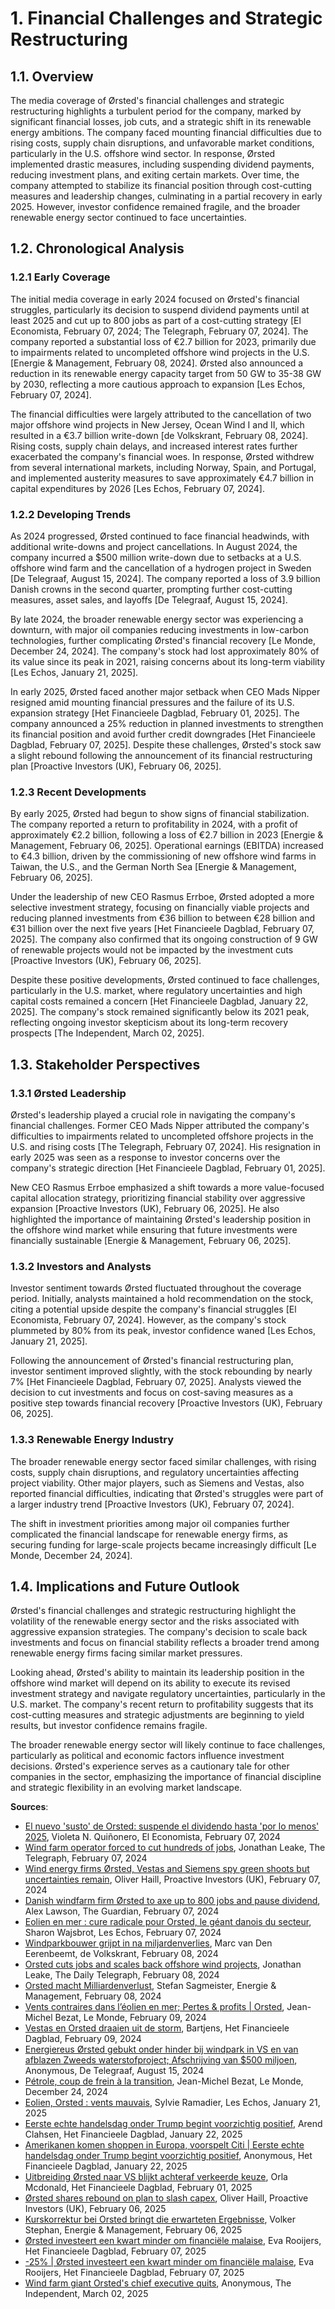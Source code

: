<a name="1-financial-challenges-and-strategic-restructuring"></a>

# 1. Financial Challenges and Strategic Restructuring

<a name="1-1-overview"></a>

## 1.1. Overview

The media coverage of Ørsted's financial challenges and strategic restructuring highlights a turbulent period for the company, marked by significant financial losses, job cuts, and a strategic shift in its renewable energy ambitions. The company faced mounting financial difficulties due to rising costs, supply chain disruptions, and unfavorable market conditions, particularly in the U.S. offshore wind sector. In response, Ørsted implemented drastic measures, including suspending dividend payments, reducing investment plans, and exiting certain markets. Over time, the company attempted to stabilize its financial position through cost-cutting measures and leadership changes, culminating in a partial recovery in early 2025. However, investor confidence remained fragile, and the broader renewable energy sector continued to face uncertainties.

<a name="1-2-chronological-analysis"></a>

## 1.2. Chronological Analysis

<a name="1-2-1-early-coverage"></a>

### 1.2.1 Early Coverage

The initial media coverage in early 2024 focused on Ørsted's financial struggles, particularly its decision to suspend dividend payments until at least 2025 and cut up to 800 jobs as part of a cost-cutting strategy [El Economista, February 07, 2024; The Telegraph, February 07, 2024]. The company reported a substantial loss of €2.7 billion for 2023, primarily due to impairments related to uncompleted offshore wind projects in the U.S. [Energie & Management, February 08, 2024]. Ørsted also announced a reduction in its renewable energy capacity target from 50 GW to 35-38 GW by 2030, reflecting a more cautious approach to expansion [Les Echos, February 07, 2024]. 

The financial difficulties were largely attributed to the cancellation of two major offshore wind projects in New Jersey, Ocean Wind I and II, which resulted in a €3.7 billion write-down [de Volkskrant, February 08, 2024]. Rising costs, supply chain delays, and increased interest rates further exacerbated the company's financial woes. In response, Ørsted withdrew from several international markets, including Norway, Spain, and Portugal, and implemented austerity measures to save approximately €4.7 billion in capital expenditures by 2026 [Les Echos, February 07, 2024].

<a name="1-2-2-developing-trends"></a>

### 1.2.2 Developing Trends

As 2024 progressed, Ørsted continued to face financial headwinds, with additional write-downs and project cancellations. In August 2024, the company incurred a $500 million write-down due to setbacks at a U.S. offshore wind farm and the cancellation of a hydrogen project in Sweden [De Telegraaf, August 15, 2024]. The company reported a loss of 3.9 billion Danish crowns in the second quarter, prompting further cost-cutting measures, asset sales, and layoffs [De Telegraaf, August 15, 2024]. 

By late 2024, the broader renewable energy sector was experiencing a downturn, with major oil companies reducing investments in low-carbon technologies, further complicating Ørsted's financial recovery [Le Monde, December 24, 2024]. The company's stock had lost approximately 80% of its value since its peak in 2021, raising concerns about its long-term viability [Les Echos, January 21, 2025]. 

In early 2025, Ørsted faced another major setback when CEO Mads Nipper resigned amid mounting financial pressures and the failure of its U.S. expansion strategy [Het Financieele Dagblad, February 01, 2025]. The company announced a 25% reduction in planned investments to strengthen its financial position and avoid further credit downgrades [Het Financieele Dagblad, February 07, 2025]. Despite these challenges, Ørsted's stock saw a slight rebound following the announcement of its financial restructuring plan [Proactive Investors (UK), February 06, 2025].

<a name="1-2-3-recent-developments"></a>

### 1.2.3 Recent Developments

By early 2025, Ørsted had begun to show signs of financial stabilization. The company reported a return to profitability in 2024, with a profit of approximately €2.2 billion, following a loss of €2.7 billion in 2023 [Energie & Management, February 06, 2025]. Operational earnings (EBITDA) increased to €4.3 billion, driven by the commissioning of new offshore wind farms in Taiwan, the U.S., and the German North Sea [Energie & Management, February 06, 2025]. 

Under the leadership of new CEO Rasmus Errboe, Ørsted adopted a more selective investment strategy, focusing on financially viable projects and reducing planned investments from €36 billion to between €28 billion and €31 billion over the next five years [Het Financieele Dagblad, February 07, 2025]. The company also confirmed that its ongoing construction of 9 GW of renewable projects would not be impacted by the investment cuts [Proactive Investors (UK), February 06, 2025]. 

Despite these positive developments, Ørsted continued to face challenges, particularly in the U.S. market, where regulatory uncertainties and high capital costs remained a concern [Het Financieele Dagblad, January 22, 2025]. The company's stock remained significantly below its 2021 peak, reflecting ongoing investor skepticism about its long-term recovery prospects [The Independent, March 02, 2025].

<a name="1-3-stakeholder-perspectives"></a>

## 1.3. Stakeholder Perspectives

<a name="1-3-1-ørsted-leadership"></a>

### 1.3.1 Ørsted Leadership

Ørsted's leadership played a crucial role in navigating the company's financial challenges. Former CEO Mads Nipper attributed the company's difficulties to impairments related to uncompleted offshore projects in the U.S. and rising costs [The Telegraph, February 07, 2024]. His resignation in early 2025 was seen as a response to investor concerns over the company's strategic direction [Het Financieele Dagblad, February 01, 2025]. 

New CEO Rasmus Errboe emphasized a shift towards a more value-focused capital allocation strategy, prioritizing financial stability over aggressive expansion [Proactive Investors (UK), February 06, 2025]. He also highlighted the importance of maintaining Ørsted's leadership position in the offshore wind market while ensuring that future investments were financially sustainable [Energie & Management, February 06, 2025].

<a name="1-3-2-investors-and-analysts"></a>

### 1.3.2 Investors and Analysts

Investor sentiment towards Ørsted fluctuated throughout the coverage period. Initially, analysts maintained a hold recommendation on the stock, citing a potential upside despite the company's financial struggles [El Economista, February 07, 2024]. However, as the company's stock plummeted by 80% from its peak, investor confidence waned [Les Echos, January 21, 2025]. 

Following the announcement of Ørsted's financial restructuring plan, investor sentiment improved slightly, with the stock rebounding by nearly 7% [Het Financieele Dagblad, February 07, 2025]. Analysts viewed the decision to cut investments and focus on cost-saving measures as a positive step towards financial recovery [Proactive Investors (UK), February 06, 2025].

<a name="1-3-3-renewable-energy-industry"></a>

### 1.3.3 Renewable Energy Industry

The broader renewable energy sector faced similar challenges, with rising costs, supply chain disruptions, and regulatory uncertainties affecting project viability. Other major players, such as Siemens and Vestas, also reported financial difficulties, indicating that Ørsted's struggles were part of a larger industry trend [Proactive Investors (UK), February 07, 2024]. 

The shift in investment priorities among major oil companies further complicated the financial landscape for renewable energy firms, as securing funding for large-scale projects became increasingly difficult [Le Monde, December 24, 2024]. 

<a name="1-4-implications-and-future-outlook"></a>

## 1.4. Implications and Future Outlook

Ørsted's financial challenges and strategic restructuring highlight the volatility of the renewable energy sector and the risks associated with aggressive expansion strategies. The company's decision to scale back investments and focus on financial stability reflects a broader trend among renewable energy firms facing similar market pressures. 

Looking ahead, Ørsted's ability to maintain its leadership position in the offshore wind market will depend on its ability to execute its revised investment strategy and navigate regulatory uncertainties, particularly in the U.S. market. The company's recent return to profitability suggests that its cost-cutting measures and strategic adjustments are beginning to yield results, but investor confidence remains fragile. 

The broader renewable energy sector will likely continue to face challenges, particularly as political and economic factors influence investment decisions. Ørsted's experience serves as a cautionary tale for other companies in the sector, emphasizing the importance of financial discipline and strategic flexibility in an evolving market landscape.

**Sources**:
- [El nuevo 'susto' de Orsted: suspende el dividendo hasta 'por lo menos' 2025](https://advance.lexis.com/api/document?collection=news&id=urn:contentItem:6B8Y-22X1-JCG7-83XN-00000-00&context=1519360), Violeta N. Quiñonero, El Economista, February 07, 2024
- [Wind farm operator forced to cut hundreds of jobs](https://advance.lexis.com/api/document?collection=news&id=urn:contentItem:6B8R-HHN1-DY4H-K1R2-00000-00&context=1519360), Jonathan Leake, The Telegraph, February 07, 2024
- [Wind energy firms Ørsted, Vestas and Siemens spy green shoots but uncertainties remain](https://advance.lexis.com/api/document?collection=news&id=urn:contentItem:6B8S-J4K1-JBYR-J01G-00000-00&context=1519360), Oliver Haill, Proactive Investors (UK), February 07, 2024
- [Danish windfarm firm Ørsted to axe up to 800 jobs and pause dividend](https://advance.lexis.com/api/document?collection=news&id=urn:contentItem:6B8R-P9P1-DY4H-K3VM-00000-00&context=1519360), Alex Lawson, The Guardian, February 07, 2024
- [Eolien en mer : cure radicale pour Orsted, le géant danois du secteur](https://advance.lexis.com/api/document?collection=news&id=urn:contentItem:6B8S-5J91-F066-M04W-00000-00&context=1519360), Sharon Wajsbrot, Les Echos, February 07, 2024
- [Windparkbouwer grijpt in na miljardenverlies](https://advance.lexis.com/api/document?collection=news&id=urn:contentItem:6B8W-G651-JC8X-6017-00000-00&context=1519360), Marc van Den Eerenbeemt, de Volkskrant, February 08, 2024
- [Orsted cuts jobs and scales back offshore wind projects](https://advance.lexis.com/api/document?collection=news&id=urn:contentItem:6B8X-BTS1-DYTY-C17X-00000-00&context=1519360), Jonathan Leake, The Daily Telegraph, February 08, 2024
- [Orsted macht Milliardenverlust](https://advance.lexis.com/api/document?collection=news&id=urn:contentItem:6B90-G3K1-DY25-C00H-00000-00&context=1519360), Stefan Sagmeister, Energie & Management, February 08, 2024
- [Vents contraires dans l’éolien en mer; Pertes & profits | Orsted](https://advance.lexis.com/api/document?collection=news&id=urn:contentItem:6B8Y-B471-JBST-0022-00000-00&context=1519360), Jean-Michel Bezat, Le Monde, February 09, 2024
- [Vestas en Orsted draaien uit de storm](https://advance.lexis.com/api/document?collection=news&id=urn:contentItem:6B93-N0H1-DYMG-1021-00000-00&context=1519360), Bartjens, Het Financieele Dagblad, February 09, 2024
- [Energiereus Ørsted gebukt onder hinder bij windpark in VS en van afblazen Zweeds waterstofproject; Afschrijving van $500 miljoen](https://advance.lexis.com/api/document?collection=news&id=urn:contentItem:6CR7-NJG1-JBNJ-22KV-00000-00&context=1519360), Anonymous, De Telegraaf, August 15, 2024
- [Pétrole, coup de frein à la transition](https://advance.lexis.com/api/document?collection=news&id=urn:contentItem:6DR0-1GV3-RS7F-N515-00000-00&context=1519360), Jean-Michel Bezat, Le Monde, December 24, 2024
- [Eolien, Orsted : vents mauvais](https://advance.lexis.com/api/document?collection=news&id=urn:contentItem:6DY6-9TM3-RRWM-12JP-00000-00&context=1519360), Sylvie Ramadier, Les Echos, January 21, 2025
- [Eerste echte handelsdag onder Trump begint voorzichtig positief](https://advance.lexis.com/api/document?collection=news&id=urn:contentItem:6DY9-GYK3-RSNJ-70TV-00000-00&context=1519360), Arend Clahsen, Het Financieele Dagblad, January 22, 2025
- [Amerikanen komen shoppen in Europa, voorspelt Citi | Eerste echte handelsdag onder Trump begint voorzichtig positief](https://advance.lexis.com/api/document?collection=news&id=urn:contentItem:6F4X-KVB3-RW7J-S39B-00000-00&context=1519360), Anonymous, Het Financieele Dagblad, January 22, 2025
- [Uitbreiding Ørsted naar VS blijkt achteraf verkeerde keuze](https://advance.lexis.com/api/document?collection=news&id=urn:contentItem:6F1F-6TN3-RT7C-901S-00000-00&context=1519360), Orla Mcdonald, Het Financieele Dagblad, February 01, 2025
- [Ørsted shares rebound on plan to slash capex](https://advance.lexis.com/api/document?collection=news&id=urn:contentItem:6F2K-X5W3-RS0C-74CF-00000-00&context=1519360), Oliver Haill, Proactive Investors (UK), February 06, 2025
- [Kurskorrektur bei Orsted bringt die erwarteten Ergebnisse](https://advance.lexis.com/api/document?collection=news&id=urn:contentItem:6F2K-W3C3-RWPT-V2TG-00000-00&context=1519360), Volker Stephan, Energie & Management, February 06, 2025
- [Ørsted investeert een kwart minder om financiële malaise](https://advance.lexis.com/api/document?collection=news&id=urn:contentItem:6F2R-1X63-RSCX-1337-00000-00&context=1519360), Eva Rooijers, Het Financieele Dagblad, February 07, 2025
- [-25% | Ørsted investeert een kwart minder om financiële malaise](https://advance.lexis.com/api/document?collection=news&id=urn:contentItem:6F4X-KVB3-RWDT-20ST-00000-00&context=1519360), Eva Rooijers, Het Financieele Dagblad, February 07, 2025
- [Wind farm giant Orsted's chief executive quits](http://www.lexisnexis.com/about-us/), Anonymous, The Independent, March 02, 2025